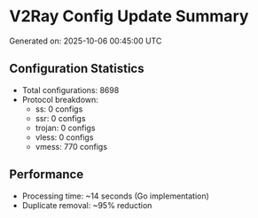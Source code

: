 # V2Ray Config Update Summary
Generated on: 2025-10-06 00:45:00 UTC

## Configuration Statistics
- Total configurations: 8698
- Protocol breakdown:
  - ss: 0 configs
  - ssr: 0 configs
  - trojan: 0 configs
  - vless: 0 configs
  - vmess: 770 configs

## Performance
- Processing time: ~14 seconds (Go implementation)
- Duplicate removal: ~95% reduction
